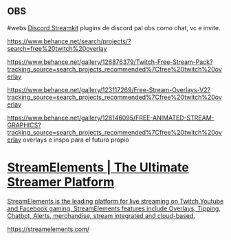 ## OBS
#webs 
[Discord Streamkit](https://streamkit.discord.com/overlay)
	plugins de discord pal obs como chat, vc e invite.

https://www.behance.net/search/projects/?search=free%20twitch%20overlay

https://www.behance.net/gallery/126876379/Twitch-Free-Stream-Pack?tracking_source=search_projects_recommended%7Cfree%20twitch%20overlay  

https://www.behance.net/gallery/123117269/Free-Stream-Overlays-V2?tracking_source=search_projects_recommended%7Cfree%20twitch%20overlay  


https://www.behance.net/gallery/128146095/FREE-ANIMATED-STREAM-GRAPHICS?tracking_source=search_projects_recommended%7Cfree%20twitch%20overlay
	overlays e inspo para el futuro propio


<div class="rich-link-card-container"><a class="rich-link-card" href="https://streamelements.com/" target="_blank">
	<div class="rich-link-image-container">
		<div class="rich-link-image" style="background-image: url('https://cdn.streamelements.com/static/homepages/open_graph_preview.jpg')">
	</div>
	</div>
	<div class="rich-link-card-text">
		<h1 class="rich-link-card-title">StreamElements | The Ultimate Streamer Platform</h1>
		<p class="rich-link-card-description">
		StreamElements is the leading platform for live streaming on Twitch,Youtube and Facebook gaming. StreamElements features include Overlays, Tipping, Chatbot, Alerts, merchandise, stream integrated and cloud-based.
		</p>
		<p class="rich-link-href">
		https://streamelements.com/
		</p>
	</div>
</a></div>
